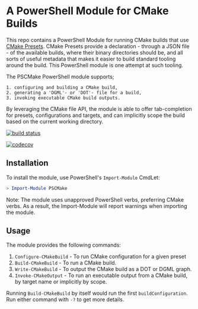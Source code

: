 # A PowerShell Module for CMake Builds

This repo contains a PowerShell Module for running CMake builds that use [CMake Presets][cmake-presets]. CMake Presets
provide a declaration - through a JSON file - of the available builds, where their binary directories should be, and all
sorts of useful metadata that makes it easier to build standard tooling around the build. This PowerShell module is one
attempt at such tooling.

The PSCMake PowerShell module supports;

    1. configuring and building a CMake build,
    2. generating a 'DGML'- or 'DOT'- file for a build,
    3. invoking executable CMake build outputs.

By leveraging the CMake file API, the module is able to offer tab-completion for presets, configurations and targets, and can implicitly scope the build based on the current working directory.

[![build status](https://github.com/MarkSchofield/PSCMake/actions/workflows/ci.yaml/badge.svg?branch=main)](https://github.com/MarkSchofield/PSCMake/actions/workflows/ci.yaml?query=branch%3Amain)

[![codecov](https://codecov.io/gh/MarkSchofield/PSCMake/branch/develop/graph/badge.svg?token=DS41WQROME)](https://codecov.io/gh/MarkSchofield/PSCMake)

## Installation

To install the module, use PowerShell's `Import-Module` CmdLet:

```powershell
> Import-Module PSCMake
```

Note: The module uses unapproved PowerShell verbs, preferring CMake verbs. As a result, the Import-Module will report
warnings when importing the module.

## Usage

The module provides the following commands:

1. `Configure-CMakeBuild` - To run CMake configuration for a given preset
2. `Build-CMakeBuild` - To run a CMake build.
3. `Write-CMakeBuild` - To output the CMake build as a DOT or DGML graph.
4. `Invoke-CMakeOutput` - To run an executable output from a CMake build, by target name or implicitly by scope.

Running `Build-CMakeBuild` by itself would run the first `buildConfiguration`. Run either command with `-?` to get more
details.

[cmake-presets]: <https://cmake.org/cmake/help/latest/manual/cmake-presets.7.html> "CMake Presets"
